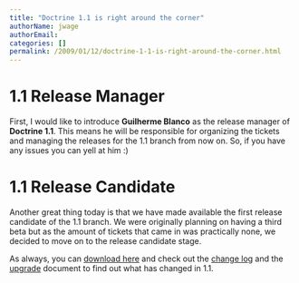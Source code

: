 ```yaml
---
title: "Doctrine 1.1 is right around the corner"
authorName: jwage
authorEmail:
categories: []
permalink: /2009/01/12/doctrine-1-1-is-right-around-the-corner.html
---
```

1.1 Release Manager
===================

First, I would like to introduce **Guilherme Blanco** as the release
manager of **Doctrine 1.1**. This means he will be responsible for
organizing the tickets and managing the releases for the 1.1 branch from
now on. So, if you have any issues you can yell at him :)

1.1 Release Candidate
=====================

Another great thing today is that we have made available the first
release candidate of the 1.1 branch. We were originally planning on
having a third beta but as the amount of tickets that came in was
practically none, we decided to move on to the release candidate stage.

As always, you can [download
here](https://www.doctrine-project.org/download) and check out the
[change log](https://www.doctrine-project.org/change_log/1_1_0_RC1) and
the [upgrade](https://www.doctrine-project.org/upgrade/1_1) document to
find out what has changed in 1.1.
